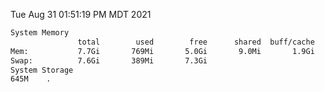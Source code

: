 Tue Aug 31 01:51:19 PM MDT 2021
```bash
System Memory
               total        used        free      shared  buff/cache   available
Mem:           7.7Gi       769Mi       5.0Gi       9.0Mi       1.9Gi       6.5Gi
Swap:          7.6Gi       389Mi       7.3Gi
System Storage
645M	.
```
```bash
